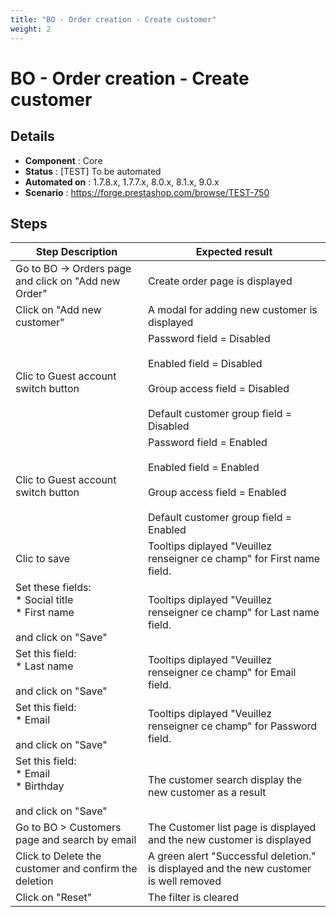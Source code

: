 ```yaml
---
title: "BO - Order creation - Create customer"
weight: 2
---
```


# BO - Order creation - Create customer
## Details
* **Component** : Core
* **Status** : [TEST] To be automated
* **Automated on** : 1.7.8.x, 1.7.7.x, 8.0.x, 8.1.x, 9.0.x
* **Scenario** : https://forge.prestashop.com/browse/TEST-750

## Steps
| Step Description | Expected result |
| ----- | ----- |
| Go to BO -> Orders page and click on "Add new Order" | Create order page is displayed |
| Click on "Add new customer" | A modal for adding new customer is displayed |
| Clic to Guest account switch button | Password field = Disabled<br><br>Enabled field = Disabled<br><br>Group access field = Disabled<br><br>Default customer group field = Disabled |
| Clic to Guest account switch button | Password field = Enabled<br><br>Enabled field = Enabled<br><br>Group access field = Enabled<br><br>Default customer group field = Enabled |
| Clic to save | Tooltips diplayed "Veuillez renseigner ce champ" for First name field. |
| Set these fields:<br> * Social title<br> * First name<br><br>and click on "Save" | Tooltips diplayed "Veuillez renseigner ce champ" for Last name field. |
| Set this field:<br> * Last name<br><br>and click on "Save" | Tooltips diplayed "Veuillez renseigner ce champ" for Email field. |
| Set this field:<br> * Email<br><br>and click on "Save" | Tooltips diplayed "Veuillez renseigner ce champ" for Password field. |
| Set this field:<br> * Email<br> * Birthday<br><br>and click on "Save" | The customer search display the new customer as a result |
| Go to BO > Customers page and search by email | The Customer list page is displayed and the new customer is displayed |
| Click to Delete the customer and confirm the deletion | A green alert "Successful deletion." is displayed and the new customer is well removed |
| Click on "Reset" | The filter is cleared |

